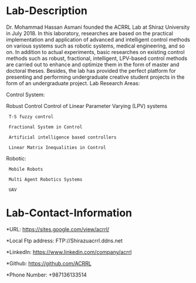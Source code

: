 # Lab-Description
Dr. Mohammad Hassan Asmani founded the ACRRL Lab at Shiraz University in July 2018. In this laboratory, researches are based on the practical implementation and application of advanced and intelligent control methods on various systems such as robotic systems, medical engineering, and so on. In addition to actual experiments, basic researches on existing control methods such as robust, fractional, intelligent, LPV-based control methods are carried out to enhance and optimize them in the form of master and doctoral theses. Besides, the lab has provided the perfect platform for presenting and performing undergraduate creative student projects in the form of an undergraduate project. Lab Research Areas:

Control System:

Robust Control
     Control of Linear Parameter Varying (LPV) systems
     
     T-S fuzzy control
     
     Fractional System in Control
     
     Artificial intelligence based controllers
     
     Linear Matrix Inequalities in Control
     
Robotic:

     Mobile Robots
     
     Multi Agent Robotics Systems
     
     UAV


# Lab-Contact-Information
*URL:
  https://sites.google.com/view/acrrl/
  
*Local Ftp address:
  FTP://Shirazuacrrl.ddns.net 
  
*LinkedIn:
  https://www.linkedin.com/company/acrrl

*Github:
  https://github.com/ACRRL
  
*Phone Number:
  +987136133514
